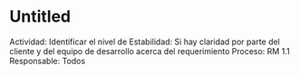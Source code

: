 # Untitled

Actividad: Identificar el nivel de Estabilidad: Si hay claridad por parte del cliente y del equipo de desarrollo acerca del requerimiento
Proceso: RM 1.1
Responsable: Todos